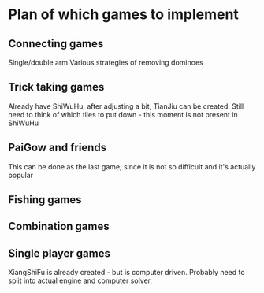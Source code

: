 # Plan of which games to implement

## Connecting games

Single/double arm
Various strategies of removing dominoes

## Trick taking games

Already have ShiWuHu, after adjusting a bit, TianJiu can be created. 
Still need to think of which tiles to put down - this moment is not present in ShiWuHu

## PaiGow and friends

This can be done as the last game, since it is not so difficult and it's actually popular

## Fishing games

## Combination games

## Single player games

XiangShiFu is already created - but is computer driven.
Probably need to split into actual engine and computer solver.
